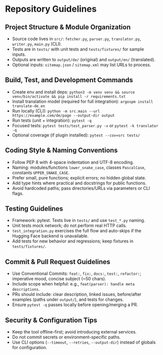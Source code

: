 # Repository Guidelines

## Project Structure & Module Organization
- Source code lives in `src/`: `fetcher.py`, `parser.py`, `translator.py`, `writer.py`, `main.py` (CLI).
- Tests are in `tests/` with unit tests and `tests/fixtures/` for sample inputs.
- Outputs are written to `output/de/` (original) and `output/en/` (translated).
- Optional inputs: `sitemap.json` / `sitemap.xml` may list URLs to process.

## Build, Test, and Development Commands
- Create env and install deps:
  `python3 -m venv venv && source venv/bin/activate && pip install -r requirements.txt`
- Install translation model (required for full integration):
  `argospm install translate-de_en`
- Run locally (CLI):
  `python -m src.main --url https://example.com/de/page --output-dir output`
- Run tests (unit + integration):
  `pytest -q`
- Focused tests:
  `pytest tests/test_parser.py -v` or `pytest -k translator -q`
- Optional coverage (if plugin installed):
  `pytest --cov=src tests/`

## Coding Style & Naming Conventions
- Follow PEP 8 with 4-space indentation and UTF-8 encoding.
- Naming: modules/functions `lower_snake_case`, classes `PascalCase`, constants `UPPER_SNAKE_CASE`.
- Prefer small, pure functions; explicit errors; no hidden global state.
- Add type hints where practical and docstrings for public functions.
- Avoid hardcoded paths; pass directories/URLs via parameters or CLI flags.

## Testing Guidelines
- Framework: pytest. Tests live in `tests/` and use `test_*.py` naming.
- Unit tests mock network; do not perform real HTTP calls.
- `test_integration.py` exercises the full flow and auto-skips if the Hugging Face backend is unavailable.
- Add tests for new behavior and regressions; keep fixtures in `tests/fixtures/`.

## Commit & Pull Request Guidelines
- Use Conventional Commits: `feat:`, `fix:`, `docs:`, `test:`, `refactor:`; imperative mood, concise subject (~50 chars).
- Include scope when helpful: e.g., `feat(parser): handle meta descriptions`.
- PRs should include: clear description, linked issues, before/after examples (paths under `output/`), and tests for changes.
- Ensure `pytest -q` passes locally before opening/merging a PR.

## Security & Configuration Tips
- Keep the tool offline-first; avoid introducing external services.
- Do not commit secrets or environment-specific paths.
- Use CLI options (`--timeout`, `--retries`, `--output-dir`) instead of globals for configuration.
